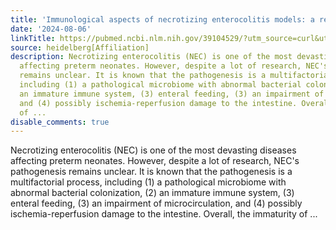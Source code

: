 ```yaml
---
title: 'Immunological aspects of necrotizing enterocolitis models: a review'
date: '2024-08-06'
linkTitle: https://pubmed.ncbi.nlm.nih.gov/39104529/?utm_source=curl&utm_medium=rss&utm_campaign=pubmed-2&utm_content=1FakS-2QOkCT8HsMOQP1bCRQ4YzyumYOmxmF0moLsQ3dFB1E9V&fc=20220326224207&ff=20240806181306&v=2.18.0.post9+e462414
source: heidelberg[Affiliation]
description: Necrotizing enterocolitis (NEC) is one of the most devasting diseases
  affecting preterm neonates. However, despite a lot of research, NEC's pathogenesis
  remains unclear. It is known that the pathogenesis is a multifactorial process,
  including (1) a pathological microbiome with abnormal bacterial colonization, (2)
  an immature immune system, (3) enteral feeding, (3) an impairment of microcirculation,
  and (4) possibly ischemia-reperfusion damage to the intestine. Overall, the immaturity
  of ...
disable_comments: true
---
```

Necrotizing enterocolitis (NEC) is one of the most devasting diseases affecting preterm neonates. However, despite a lot of research, NEC's pathogenesis remains unclear. It is known that the pathogenesis is a multifactorial process, including (1) a pathological microbiome with abnormal bacterial colonization, (2) an immature immune system, (3) enteral feeding, (3) an impairment of microcirculation, and (4) possibly ischemia-reperfusion damage to the intestine. Overall, the immaturity of ...